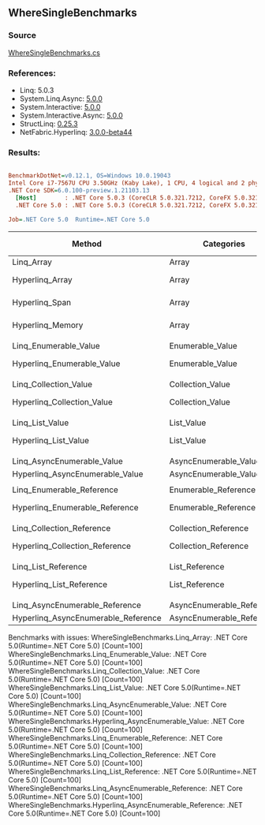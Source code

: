 ﻿## WhereSingleBenchmarks

### Source
[WhereSingleBenchmarks.cs](../NetFabric.Hyperlinq.Benchmarks/Benchmarks/WhereSingleBenchmarks.cs)

### References:
- Linq: 5.0.3
- System.Linq.Async: [5.0.0](https://www.nuget.org/packages/System.Linq.Async/5.0.0)
- System.Interactive: [5.0.0](https://www.nuget.org/packages/System.Interactive/5.0.0)
- System.Interactive.Async: [5.0.0](https://www.nuget.org/packages/System.Interactive.Async/5.0.0)
- StructLinq: [0.25.3](https://www.nuget.org/packages/StructLinq/0.25.3)
- NetFabric.Hyperlinq: [3.0.0-beta44](https://www.nuget.org/packages/NetFabric.Hyperlinq/3.0.0-beta44)

### Results:
``` ini

BenchmarkDotNet=v0.12.1, OS=Windows 10.0.19043
Intel Core i7-7567U CPU 3.50GHz (Kaby Lake), 1 CPU, 4 logical and 2 physical cores
.NET Core SDK=6.0.100-preview.1.21103.13
  [Host]        : .NET Core 5.0.3 (CoreCLR 5.0.321.7212, CoreFX 5.0.321.7212), X64 RyuJIT
  .NET Core 5.0 : .NET Core 5.0.3 (CoreCLR 5.0.321.7212, CoreFX 5.0.321.7212), X64 RyuJIT

Job=.NET Core 5.0  Runtime=.NET Core 5.0  

```
|                              Method |                Categories | Count |     Mean |   Error |  StdDev | Ratio | RatioSD |  Gen 0 | Gen 1 | Gen 2 | Allocated |
|------------------------------------ |-------------------------- |------ |---------:|--------:|--------:|------:|--------:|-------:|------:|------:|----------:|
|                          Linq_Array |                     Array |   100 |       NA |      NA |      NA |     ? |       ? |      - |     - |     - |         - |
|                     Hyperlinq_Array |                     Array |   100 | 210.7 ns | 0.70 ns | 0.62 ns |     ? |       ? | 0.0305 |     - |     - |      64 B |
|                      Hyperlinq_Span |                     Array |   100 | 212.4 ns | 0.60 ns | 0.56 ns |     ? |       ? | 0.0305 |     - |     - |      64 B |
|                    Hyperlinq_Memory |                     Array |   100 | 215.2 ns | 0.88 ns | 0.78 ns |     ? |       ? | 0.0305 |     - |     - |      64 B |
|                                     |                           |       |          |         |         |       |         |        |       |       |           |
|               Linq_Enumerable_Value |          Enumerable_Value |   100 |       NA |      NA |      NA |     ? |       ? |      - |     - |     - |         - |
|          Hyperlinq_Enumerable_Value |          Enumerable_Value |   100 | 248.0 ns | 1.06 ns | 0.89 ns |     ? |       ? | 0.0305 |     - |     - |      64 B |
|                                     |                           |       |          |         |         |       |         |        |       |       |           |
|               Linq_Collection_Value |          Collection_Value |   100 |       NA |      NA |      NA |     ? |       ? |      - |     - |     - |         - |
|          Hyperlinq_Collection_Value |          Collection_Value |   100 | 230.3 ns | 0.79 ns | 0.74 ns |     ? |       ? | 0.0305 |     - |     - |      64 B |
|                                     |                           |       |          |         |         |       |         |        |       |       |           |
|                     Linq_List_Value |                List_Value |   100 |       NA |      NA |      NA |     ? |       ? |      - |     - |     - |         - |
|                Hyperlinq_List_Value |                List_Value |   100 | 645.4 ns | 1.62 ns | 1.36 ns |     ? |       ? | 0.0305 |     - |     - |      64 B |
|                                     |                           |       |          |         |         |       |         |        |       |       |           |
|          Linq_AsyncEnumerable_Value |     AsyncEnumerable_Value |   100 |       NA |      NA |      NA |     ? |       ? |      - |     - |     - |         - |
|     Hyperlinq_AsyncEnumerable_Value |     AsyncEnumerable_Value |   100 |       NA |      NA |      NA |     ? |       ? |      - |     - |     - |         - |
|                                     |                           |       |          |         |         |       |         |        |       |       |           |
|           Linq_Enumerable_Reference |      Enumerable_Reference |   100 |       NA |      NA |      NA |     ? |       ? |      - |     - |     - |         - |
|      Hyperlinq_Enumerable_Reference |      Enumerable_Reference |   100 | 622.3 ns | 2.96 ns | 2.31 ns |     ? |       ? | 0.0458 |     - |     - |      96 B |
|                                     |                           |       |          |         |         |       |         |        |       |       |           |
|           Linq_Collection_Reference |      Collection_Reference |   100 |       NA |      NA |      NA |     ? |       ? |      - |     - |     - |         - |
|      Hyperlinq_Collection_Reference |      Collection_Reference |   100 | 624.2 ns | 2.46 ns | 2.18 ns |     ? |       ? | 0.0458 |     - |     - |      96 B |
|                                     |                           |       |          |         |         |       |         |        |       |       |           |
|                 Linq_List_Reference |            List_Reference |   100 |       NA |      NA |      NA |     ? |       ? |      - |     - |     - |         - |
|            Hyperlinq_List_Reference |            List_Reference |   100 | 648.5 ns | 3.82 ns | 3.19 ns |     ? |       ? | 0.0305 |     - |     - |      64 B |
|                                     |                           |       |          |         |         |       |         |        |       |       |           |
|      Linq_AsyncEnumerable_Reference | AsyncEnumerable_Reference |   100 |       NA |      NA |      NA |     ? |       ? |      - |     - |     - |         - |
| Hyperlinq_AsyncEnumerable_Reference | AsyncEnumerable_Reference |   100 |       NA |      NA |      NA |     ? |       ? |      - |     - |     - |         - |

Benchmarks with issues:
  WhereSingleBenchmarks.Linq_Array: .NET Core 5.0(Runtime=.NET Core 5.0) [Count=100]
  WhereSingleBenchmarks.Linq_Enumerable_Value: .NET Core 5.0(Runtime=.NET Core 5.0) [Count=100]
  WhereSingleBenchmarks.Linq_Collection_Value: .NET Core 5.0(Runtime=.NET Core 5.0) [Count=100]
  WhereSingleBenchmarks.Linq_List_Value: .NET Core 5.0(Runtime=.NET Core 5.0) [Count=100]
  WhereSingleBenchmarks.Linq_AsyncEnumerable_Value: .NET Core 5.0(Runtime=.NET Core 5.0) [Count=100]
  WhereSingleBenchmarks.Hyperlinq_AsyncEnumerable_Value: .NET Core 5.0(Runtime=.NET Core 5.0) [Count=100]
  WhereSingleBenchmarks.Linq_Enumerable_Reference: .NET Core 5.0(Runtime=.NET Core 5.0) [Count=100]
  WhereSingleBenchmarks.Linq_Collection_Reference: .NET Core 5.0(Runtime=.NET Core 5.0) [Count=100]
  WhereSingleBenchmarks.Linq_List_Reference: .NET Core 5.0(Runtime=.NET Core 5.0) [Count=100]
  WhereSingleBenchmarks.Linq_AsyncEnumerable_Reference: .NET Core 5.0(Runtime=.NET Core 5.0) [Count=100]
  WhereSingleBenchmarks.Hyperlinq_AsyncEnumerable_Reference: .NET Core 5.0(Runtime=.NET Core 5.0) [Count=100]
